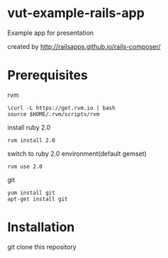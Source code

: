 vut-example-rails-app
=====================

Example app for presentation


created by http://railsapps.github.io/rails-composer/

Prerequisites
=============

rvm

    \curl -L https://get.rvm.io | bash
    source $HOME/.rvm/scripts/rvm
  
install ruby 2.0

    rvm install 2.0
  
switch to ruby 2.0 environment(default gemset)

    rvm use 2.0

git

    yum install git
    apt-get install git  


Installation
============

git clone this repository

